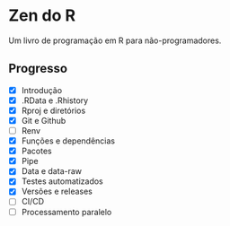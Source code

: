 # Zen do R

Um livro de programação em R para não-programadores.

## Progresso

- [x] Introdução
- [x] .RData e .Rhistory
- [x] Rproj e diretórios
- [x] Git e Github
- [ ] Renv
- [x] Funções e dependências
- [x] Pacotes
- [x] Pipe
- [x] Data e data-raw
- [x] Testes automatizados
- [x] Versões e releases
- [ ] CI/CD
- [ ] Processamento paralelo
